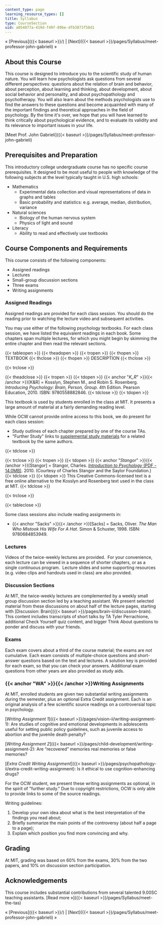 ```yaml
---
content_type: page
learning_resource_types: []
title: Syllabus
type: CourseSection
uid: a054877a-419d-f49f-89be-dfb3073f58d1
---
```


« [Previous]({{< baseurl >}}/) | [Next]({{< baseurl >}}/pages/Syllabus/meet-professor-john-gabrieli) »

About this Course
-----------------

This course is designed to introduce you to the scientific study of human nature. You will learn how psychologists ask questions from several different perspectives: questions about the relation of brain and behavior, about perception, about learning and thinking, about development, about social behavior and personality, and about psychopathology and psychotherapy. You will also learn about the methods psychologists use to find the answers to these questions and become acquainted with many of the important findings and theoretical approaches in the field of psychology. By the time it's over, we hope that you will have learned to think critically about psychological evidence, and to evaluate its validity and its relevance to important issues in your life.

[Meet Prof. John Gabrieli]({{< baseurl >}}/pages/Syllabus/meet-professor-john-gabrieli)

Prerequisites and Preparation
-----------------------------

This introductory college undergraduate course has no specific course prerequisites. It designed to be most useful to people with knowledge of the following subjects at the level typically taught in U.S. high schools:

*   Mathematics
    *   Experimental data collection and visual representations of data in graphs and tables
    *   Basic probability and statistics: e.g. average, median, distribution, variance
*   Natural sciences
    *   Biology of the human nervous system
    *   Physics of light and sound
*   Literacy
    *   Ability to read and effectively use textbooks

Course Components and Requirements
----------------------------------

This course consists of the following components:

*   Assigned readings
*   Lectures
*   Small-group discussion sections
*   Three exams
*   Writing assignments

### Assigned Readings

Assigned readings are provided for each class session. You should do the reading prior to watching the lecture video and subsequent activities.

You may use either of the following psychology textbooks. For each class session, we have listed the equivalent readings in each book. Some chapters span multiple lectures, for which you might begin by skimming the entire chapter and then read the relevant sections.

{{< tableopen >}}
{{< theadopen >}}
{{< tropen >}}
{{< thopen >}}
TEXTBOOK
{{< thclose >}}
{{< thopen >}}
DESCRIPTION
{{< thclose >}}

{{< trclose >}}

{{< theadclose >}}
{{< tropen >}}
{{< tdopen >}}
{{< anchor "_K_R_" >}}{{< /anchor >}}\[K&R\] = Kosslyn, Stephen M., and Robin S. Rosenberg. _Introducing Psychology: Brain, Person, Group_. 4th Edition. Pearson Education, 2010. ISBN: 9780558882846.
{{< tdclose >}}
{{< tdopen >}}


This textbook is used by students enrolled in the class at MIT. It presents a large amount of material at a fairly demanding reading level.

While OCW cannot provide online access to this book, we do present for each class session:

*   Study outlines of each chapter prepared by one of the course TAs.
*   "Further Study" links to [supplemental study materials](http://www.pearsonhighered.com/educator/product/Fundamentals-of-Psychology-in-Context/9780205507573.page) for a related textbook by the same authors.


{{< tdclose >}}

{{< trclose >}}
{{< tropen >}}
{{< tdopen >}}
{{< anchor "_Stangor_" >}}{{< /anchor >}}\[Stangor\] = Stangor, Charles. [_Introduction to Psychology_ (PDF - 14.0MB)](/ans7870/9/9.00SC/MIT9_00SCF11_text.pdf). 2010. (Courtesy of Charles Stangor and the Saylor Foundation.)
{{< tdclose >}}
{{< tdopen >}}
This Creative Commons-licensed text is a free online alternative to the Kosslyn and Rosenberg text used in the class at MIT.
{{< tdclose >}}

{{< trclose >}}

{{< tableclose >}}

Some class sessions also include reading assignments in:

*   {{< anchor "Sacks" >}}{{< /anchor >}}\[Sacks\] = Sacks, Oliver. _The Man Who Mistook His Wife For A Hat_. Simon & Schuster, 1998. ISBN: 9780684853949.

### Lectures

Videos of the twice-weekly lectures are provided.  For your convenience, each lecture can be viewed in a sequence of shorter chapters, or as a single continuous program.  Lecture slides and some supporting resources (e.g. video clips and handouts used in class) are also provided.

### Discussion Sections

At MIT, the twice-weekly lectures are complemented by a weekly small group discussion section led by a teaching assistant. We present selected material from these discussions on about half of the lecture pages, starting with [Discussion: Brain]({{< baseurl >}}/pages/brain-ii/discussion-brain). This content includes transcripts of short talks by TA Tyler Perrachione, additional Check Yourself quiz content, and bigger Think About questions to ponder and discuss with your friends.

### Exams

Each exam covers about a third of the course material; the exams are _not_ cumulative. Each exam consists of multiple-choice questions and short-answer questions based on the text and lectures. A solution key is provided for each exam, so that you can check your answers. Additional exam questions from other years are also provided as study aids.

### {{< anchor "WA" >}}{{< /anchor >}}Writing Assignments

At MIT, enrolled students are given two substantial writing assignments during the semester, plus an optional Extra Credit assignment. Each is an original analysis of a few scientific source readings on a controversial topic in psychology.

[_Writing Assignment 1_]({{< baseurl >}}/pages/vision-ii/writing-assignment-1): Are studies of cognitive and emotional developments in adolescents useful for setting public policy guidelines, such as juvenile access to abortion and the juvenile death penalty?

[_Writing Assignment 2_]({{< baseurl >}}/pages/child-development/writing-assignment-2): Are “recovered” memories real memories or false memories?

[_Extra Credit Writing Assignment_]({{< baseurl >}}/pages/psychopathology-ii/extra-credit-writing-assignment): Is it ethical to use cognition-enhancing drugs?

For the OCW student, we present these writing assignments as optional, in the spirit of "further study." Due to copyright restrictions, OCW is only able to provide links to some of the source readings.

Writing guidelines:

1.  Develop your own idea about what is the best interpretation of the findings you read about;
2.  Briefly summarize the main points of the controversy (about half a page to a page);
3.  Explain which position you find more convincing and why.

Grading
-------

At MIT, grading was based on 60% from the exams, 30% from the two papers, and 10% on discussion section participation.

Acknowledgements
----------------

This course includes substantial contributions from several talented 9.00SC teaching assistants. [Read more »]({{< baseurl >}}/pages/Syllabus/meet-the-tas)

« [Previous]({{< baseurl >}}/) | [Next]({{< baseurl >}}/pages/Syllabus/meet-professor-john-gabrieli) »